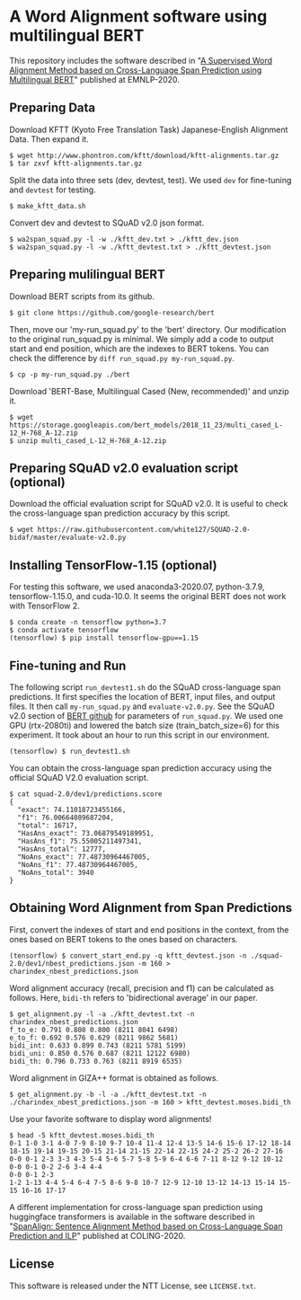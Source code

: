 

# A Word Alignment software using multilingual BERT

This repository includes the software described in "[A Supervised Word Alignment Method based on Cross-Language Span Prediction using Multilingual BERT](https://www.aclweb.org/anthology/2020.emnlp-main.41/)" published at EMNLP-2020.

## Preparing Data

Download KFTT (Kyoto Free Translation Task) Japanese-English Alignment Data. Then expand it.

```
$ wget http://www.phontron.com/kftt/download/kftt-alignments.tar.gz
$ tar zxvf kftt-alignments.tar.gz
```

Split the data into three sets (dev, devtest, test). We used `dev` for fine-tuning and `devtest` for testing.

```
$ make_kftt_data.sh
```

Convert dev and devtest to SQuAD v2.0 json format.

```
$ wa2span_squad.py -l -w ./kftt_dev.txt > ./kftt_dev.json
$ wa2span_squad.py -l -w ./kftt_devtest.txt > ./kftt_devtest.json
```

## Preparing mulilingual BERT

Download BERT scripts from its github.

```
$ git clone https://github.com/google-research/bert
```

Then, move our 'my-run_squad.py' to the 'bert' directory. Our modification to the original run_squad.py is minimal. We simply add a code to output start and end position, which are the indexes to BERT tokens. You can check the difference by `diff run_squad.py my-run_squad.py`.

```
$ cp -p my-run_squad.py ./bert
```

Download 'BERT-Base, Multilingual Cased (New, recommended)' and unzip it.

```
$ wget https://storage.googleapis.com/bert_models/2018_11_23/multi_cased_L-12_H-768_A-12.zip
$ unzip multi_cased_L-12_H-768_A-12.zip
```

## Preparing SQuAD v2.0 evaluation script (optional)

Download the official evaluation script for SQuAD v2.0. It is useful to check the cross-language span prediction accuracy by this script.

```
$ wget https://raw.githubusercontent.com/white127/SQUAD-2.0-bidaf/master/evaluate-v2.0.py
```

## Installing TensorFlow-1.15 (optional)

For testing this software, we used anaconda3-2020.07, python-3.7.9, tensorflow-1.15.0, and cuda-10.0. It seems the original BERT does not work with TensorFlow 2.

```
$ conda create -n tensorflow python=3.7
$ conda activate tensorflow
(tensorflow) $ pip install tensorflow-gpu==1.15
```

## Fine-tuning and Run

The following script `run_devtest1.sh` do the SQuAD cross-language span predictions. It first specifies the location of BERT, input files, and output files. It then call `my-run_squad.py` and `evaluate-v2.0.py`. See the SQuAD v2.0 section of  [BERT github](https://github.com/google-research/bert) for parameters of `run_squad.py`. We used one GPU (rtx-2080ti) and lowered the batch size (train_batch_size=6) for this experiment. It took about an hour to run this script in our environment.

```
(tensorflow) $ run_devtest1.sh
```

You can obtain the cross-language span prediction accuracy using the official SQuAD V2.0 evaluation script.

```
$ cat squad-2.0/dev1/predictions.score
{
  "exact": 74.11018723455166,
  "f1": 76.00664089687204,
  "total": 16717,
  "HasAns_exact": 73.06879549189951,
  "HasAns_f1": 75.55005211497341,
  "HasAns_total": 12777,
  "NoAns_exact": 77.48730964467005,
  "NoAns_f1": 77.48730964467005,
  "NoAns_total": 3940
}
```

## Obtaining Word Alignment from Span Predictions

First, convert the indexes of start and end positions in the context, from the ones based on BERT tokens to the ones based on characters. 

```
(tensorflow) $ convert_start_end.py -q kftt_devtest.json -n ./squad-2.0/dev1/nbest_predictions.json -m 160 > charindex_nbest_predictions.json
```

Word alignment accuracy (recall, precision  and f1) can be calculated as follows. Here, `bidi-th` refers to 'bidirectional average' in our paper.

```
$ get_alignment.py -l -a ./kftt_devtest.txt -n charindex_nbest_predictions.json
f_to_e: 0.791 0.808 0.800 (8211 8041 6498)
e_to_f: 0.692 0.576 0.629 (8211 9862 5681)
bidi_int: 0.633 0.899 0.743 (8211 5781 5199)
bidi_uni: 0.850 0.576 0.687 (8211 12122 6980)
bidi_th: 0.796 0.733 0.763 (8211 8919 6535)
```

Word alignment in GIZA++ format is obtained as follows.

```
$ get_alignment.py -b -l -a ./kftt_devtest.txt -n ./charindex_nbest_predictions.json -m 160 > kftt_devtest.moses.bidi_th
```

Use your favorite software to display word alignments!

```
$ head -5 kftt_devtest.moses.bidi_th
0-1 1-0 3-1 4-0 7-9 8-10 9-7 10-4 11-4 12-4 13-5 14-6 15-6 17-12 18-14 18-15 19-14 19-15 20-15 21-14 21-15 22-14 22-15 24-2 25-2 26-2 27-16
0-0 0-1 2-3 3-3 4-3 5-4 5-6 5-7 5-8 5-9 6-4 6-6 7-11 8-12 9-12 10-12
0-0 0-1 0-2 2-6 3-4 4-4
0-0 0-1 2-3
1-2 1-13 4-4 5-4 6-4 7-5 8-6 9-8 10-7 12-9 12-10 13-12 14-13 15-14 15-15 16-16 17-17
```

A different implementation for cross-language span prediction using huggingface transformers is available in the software described in "[SpanAlign: Sentence Alignment Method based on Cross-Language Span Prediction and ILP](https://www.aclweb.org/anthology/2020.coling-main.418/)" published at COLING-2020.

## License

This software is released under the NTT License, see `LICENSE.txt`.

